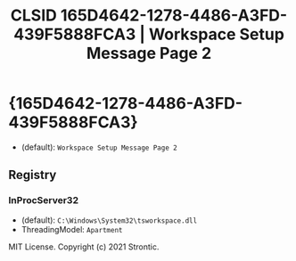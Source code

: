 ﻿---
title: "CLSID 165D4642-1278-4486-A3FD-439F5888FCA3 | Workspace Setup Message Page 2"
excerpt: What is COM-Object CLSID 165D4642-1278-4486-A3FD-439F5888FCA3?
---

# {165D4642-1278-4486-A3FD-439F5888FCA3}

* (default): `Workspace Setup Message Page 2`

## Registry


### InProcServer32

* (default): `C:\Windows\System32\tsworkspace.dll`
* ThreadingModel: `Apartment`

MIT License. Copyright (c) 2021 Strontic.


